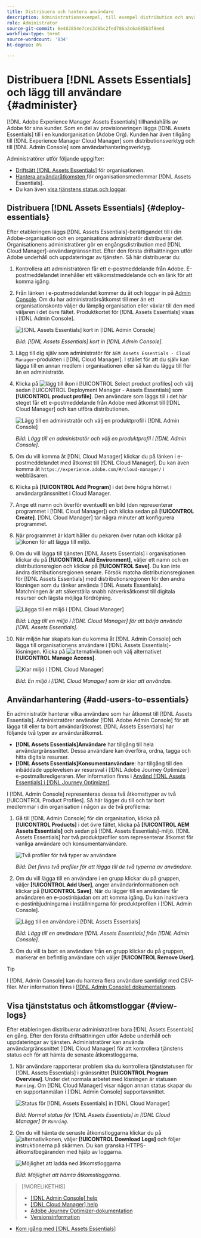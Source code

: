 ```yaml
---
title: Distribuera och hantera användare
description: Administrationsexempel, till exempel distribution och användarhantering i [!DNL Assets Essentials].
role: Administrator
source-git-commit: 6e482854e7cec3d8bc2fed786a2c6a685b3f8eed
workflow-type: tm+mt
source-wordcount: '834'
ht-degree: 0%

---
```



# Distribuera [!DNL Assets Essentials] och lägg till användare {#administer}

[!DNL Adobe Experience Manager Assets Essentials] tillhandahålls av Adobe för sina kunder. Som en del av provisioneringen läggs [!DNL Assets Essentials] till i en kundorganisation (Adobe Org). Kunden har även tillgång till [!DNL Experience Manager Cloud Manager] som distributionsverktyg och till [!DNL Admin Console] som användarhanteringsverktyg.

Administratörer utför följande uppgifter:

* [Driftsätt  [!DNL Assets Essentials]](#deploy-essentials) för organisationen.
* [Hantera användaråtkomsten ](#add-users-to-essentials) för organisationsmedlemmar  [!DNL Assets Essentials].
* Du kan även [visa tjänstens status och loggar](#view-logs).

## Distribuera [!DNL Assets Essentials] {#deploy-essentials}

Efter etableringen läggs [!DNL Assets Essentials]-berättigandet till i din Adobe-organisation och en organisations administratör distribuerar det. Organisationens administratörer gör en engångsdistribution med [!DNL Cloud Manager]-användargränssnittet. Efter den första driftsättningen utför Adobe underhåll och uppdateringar av tjänsten. Så här distribuerar du:

1. Kontrollera att administratören får ett e-postmeddelande från Adobe. E-postmeddelandet innehåller ett välkomstmeddelande och en länk för att komma igång.

1. Från länken i e-postmeddelandet kommer du åt och loggar in på [Admin Console](https://adminconsole.adobe.com). Om du har administratörsåtkomst till mer än ett organisationskonto väljer du lämplig organisation eller växlar till den med väljaren i det övre fältet. Produktkortet för [!DNL Assets Essentials] visas i [!DNL Admin Console].

   ![[!DNL Assets Essentials] kort in  [!DNL Admin Console]](assets/essentials-in-admin-console.png)

   *Bild:  [!DNL Assets Essentials] kort in  [!DNL Admin Console].*

1. Lägg till dig själv som administratör för `AEM Assets Essentials - Cloud Manager`-produkten i [!DNL Cloud Manager]. I stället för att du själv kan lägga till en annan medlem i organisationen eller så kan du lägga till fler än en administratör.

1. Klicka på ![lägg till ikon](assets/do-not-localize/add-icon.svg) i [!UICONTROL Select product profiles] och välj sedan [!UICONTROL Deployment Manager - Assets Essentials] som **[!UICONTROL product profile]**. Den användare som läggs till i det här steget får ett e-postmeddelande från Adobe med åtkomst till [!DNL Cloud Manager] och kan utföra distributionen.

   ![Lägg till en administratör och välj en produktprofil i  [!DNL Admin Console]](assets/adminconsole-user1.png)

   *Bild: Lägg till en administratör och välj en produktprofil i  [!DNL Admin Console].*

1. Om du vill komma åt [!DNL Cloud Manager] klickar du på länken i e-postmeddelandet med åtkomst till [!DNL Cloud Manager]. Du kan även komma åt `https://experience.adobe.com/#/cloud-manager/` i webbläsaren.

1. Klicka på **[!UICONTROL Add Program]** i det övre högra hörnet i användargränssnittet i Cloud Manager.

1. Ange ett namn och överför eventuellt en bild (den representerar programmet i [!DNL Cloud Manager]) och klicka sedan på **[!UICONTROL Create]**. [!DNL Cloud Manager] tar några minuter att konfigurera programmet.

1. När programmet är klart håller du pekaren över rutan och klickar på ![ikonen för att lägga till miljö](assets/do-not-localize/add-environment-icon.png).

1. Om du vill lägga till tjänsten [!DNL Assets Essentials] i organisationen klickar du på **[!UICONTROL Add Environment]**, väljer ett namn och en distributionsregion och klickar på **[!UICONTROL Save]**. Du kan inte ändra distributionsregionen senare. Försök matcha distributionsregionen för [!DNL Assets Essentials] med distributionsregionen för den andra lösningen som du tänker använda [!DNL Assets Essentials]. Matchningen är att säkerställa snabb nätverksåtkomst till digitala resurser och lägsta möjliga fördröjning.

   ![Lägga till en miljö i  [!DNL Cloud Manager]](assets/cloudmanager-add-environment-for-essentials.png)

   *Bild: Lägg till en miljö i  [!DNL Cloud Manager] för att börja använda  [!DNL Assets Essentials].*

1. När miljön har skapats kan du komma åt [!DNL Admin Console] och lägga till organisationens användare i [!DNL Assets Essentials]-lösningen. Klicka på ![alternativikonen](assets/do-not-localize/options-ellipses-icon.png) och välj alternativet **[!UICONTROL Manage Access]**.

   ![Klar miljö i  [!DNL Cloud Manager]](assets/cloudmanager-manage-access-essentials.png)

   *Bild: En miljö i  [!DNL Cloud Manager] som är klar att användas.*

## Användarhantering {#add-users-to-essentials}

En administratör hanterar vilka användare som har åtkomst till [!DNL Assets Essentials]. Administratörer använder [!DNL Adobe Admin Console] för att lägga till eller ta bort användaråtkomst. [!DNL Assets Essentials] har följande två typer av användaråtkomst.

* **[!DNL Assets Essentials]Användare** har tillgång till hela användargränssnittet. Dessa användare kan överföra, ordna, tagga och hitta digitala resurser.
* **[!DNL Assets Essentials]Konsumentanvändare**: har tillgång till den inbäddade upplevelsen av resursval i  [!DNL Adobe Journey Optimizer] e-postmallsredigeraren. Mer information finns i [Använd [!DNL Assets Essentials] i [!DNL Journey Optimizer]](https://experienceleague.adobe.com/docs/journey-optimizer/using/create-messages/assets-essentials.html).

I [!DNL Admin Console] representeras dessa två åtkomsttyper av två [!UICONTROL Product Profiles]. Så här lägger du till och tar bort medlemmar i din organisation i någon av de två profilerna:

1. Gå till [!DNL Admin Console] för din organisation, klicka på **[!UICONTROL Products]** i det övre fältet, klicka på **[!UICONTROL AEM Assets Essentials]** och sedan på [!DNL Assets Essentials]-miljö. [!DNL Assets Essentials] har två produktprofiler som representerar åtkomst för vanliga användare och konsumentanvändare.

   ![Två profiler för två typer av användare](assets/adminconsole-user-types.png)

   *Bild: Det finns två profiler för att lägga till de två typerna av användare.*

1. Om du vill lägga till en användare i en grupp klickar du på gruppen, väljer **[!UICONTROL Add User]**, anger användarinformationen och klickar på **[!UICONTROL Save]**. När du lägger till en användare får användaren en e-postinbjudan om att komma igång. Du kan inaktivera e-postinbjudningarna i inställningarna för produktprofilen i [!DNL Admin Console].

   ![Lägg till en användare i  [!DNL Assets Essentials]](assets/adminconsole-add-user.png)

   *Bild: Lägg till en användare  [!DNL Assets Essentials] från  [!DNL Admin Console].*

1. Om du vill ta bort en användare från en grupp klickar du på gruppen, markerar en befintlig användare och väljer **[!UICONTROL Remove User]**.

>[!TIP]
>
>I [!DNL Admin Console] kan du hantera flera användare samtidigt med CSV-filer. Mer information finns i [[!DNL Admin Console] dokumentationen](https://helpx.adobe.com/enterprise/using/accounts.html).

## Visa tjänststatus och åtkomstloggar {#view-logs}

Efter etableringen distribuerar administratörer bara [!DNL Assets Essentials] en gång. Efter den första driftsättningen utför Adobe underhåll och uppdateringar av tjänsten. Administratörer kan använda användargränssnittet [!DNL Cloud Manager] för att kontrollera tjänstens status och för att hämta de senaste åtkomstloggarna.

1. När användare rapporterar problem ska du kontrollera tjänststatusen för [!DNL Assets Essentials] i gränssnittet **[!UICONTROL Program Overview]**. Under det normala arbetet med lösningen är statusen `Running`. Om [!DNL Cloud Manager] visar någon annan status skapar du en supportanmälan i [!DNL Admin Console] supportavsnittet.

   ![Status för  [!DNL Assets Essentials] in  [!DNL Cloud Manager]](assets/cloudmanager-manage-access-essentials.png)

   *Bild: Normal status för  [!DNL Assets Essentials] in  [!DNL Cloud Manager] är  `Running`.*

1. Om du vill hämta de senaste åtkomstloggarna klickar du på ![alternativikonen](assets/do-not-localize/options-ellipses-icon.png), väljer **[!UICONTROL Download Logs]** och följer instruktionerna på skärmen. Du kan granska HTTPS-åtkomstbegäranden med hjälp av loggarna.

   ![ Möjlighet att ladda ned åtkomstloggarna](assets/cloudmanager-download-logs.png)

   *Bild: Möjlighet att hämta åtkomstloggarna.*

>[!MORELIKETHIS]
>
>* [[!DNL Admin Console] help](https://helpx.adobe.com/enterprise/using/admin-console.html)
>* [[!DNL Cloud Manager] help](https://experienceleague.adobe.com/docs/experience-manager-cloud-manager/using/introduction-to-cloud-manager.html)
>* [Adobe Journey Optimizer-dokumentation](https://experienceleague.adobe.com/docs/journey-optimizer/using/ajo-home.html)
>* [Versionsinformation](release-notes.md)
* [Kom igång med  [!DNL Assets Essentials]](get-started.md)

